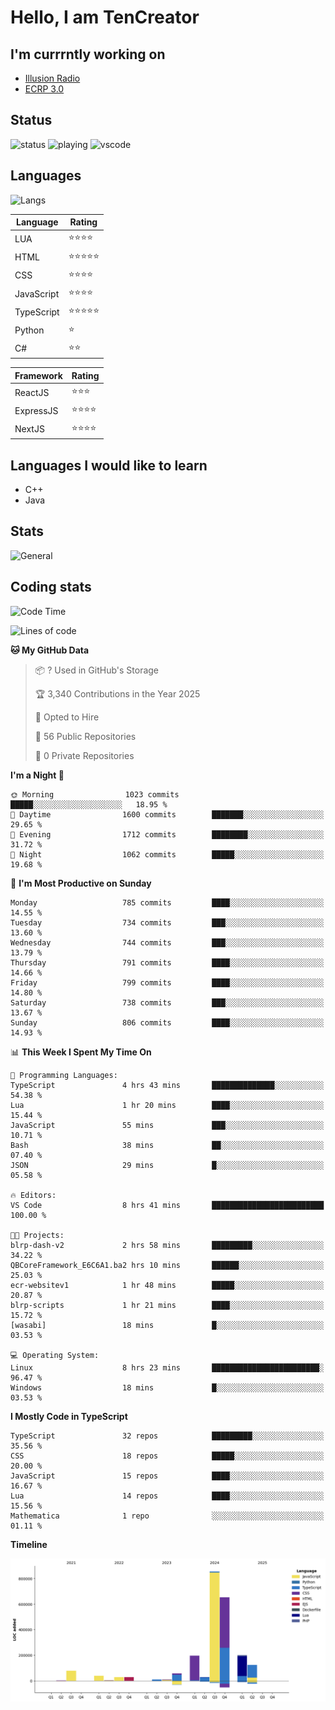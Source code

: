 # Hello, I am TenCreator

## I'm currrntly working on
- [Illusion Radio](https://illusionradio.co.uk/)
- [ECRP 3.0](http://github.com/Emerald-Coast-Roleplay/)

## Status
![status](https://api.statusbadges.me/badge/status/518334475038359555?simple=true&style=for-the-badge)
![playing](https://api.statusbadges.me/badge/playing/518334475038359555?style=for-the-badge)
![vscode](https://api.statusbadges.me/badge/vscode/518334475038359555?style=for-the-badge)

## Languages
![Langs](https://github-readme-stats.vercel.app/api/top-langs/?username=tencreator&layout=compact&theme=radical)


|Language|Rating|
|--------|------|
|LUA|⭐️⭐️⭐️⭐️|
|HTML|⭐️⭐️⭐️⭐️⭐️|
|CSS|⭐️⭐️⭐️⭐️|
|JavaScript|⭐️⭐️⭐️⭐️|
|TypeScript|⭐️⭐️⭐️⭐️⭐️|
|Python|⭐️|
|C#|⭐️⭐️ |

|Framework|Rating|
|--------|------|
|ReactJS|⭐️⭐️⭐|
|ExpressJS|⭐️⭐️⭐️⭐️|
|NextJS|⭐️⭐️⭐⭐️|

## Languages I would like to learn
- C++
- Java

## Stats
![General](https://github-readme-stats.vercel.app/api?username=tencreator&show_icons=true&theme=radical)

## Coding stats

<!--START_SECTION:waka-->
![Code Time](http://img.shields.io/badge/Code%20Time-613%20hrs%2057%20mins-blue)

![Lines of code](https://img.shields.io/badge/From%20Hello%20World%20I%27ve%20Written-2.3%20million%20lines%20of%20code-blue)

**🐱 My GitHub Data** 

> 📦 ? Used in GitHub's Storage 
 > 
> 🏆 3,340 Contributions in the Year 2025
 > 
> 💼 Opted to Hire
 > 
> 📜 56 Public Repositories 
 > 
> 🔑 0 Private Repositories 
 > 
**I'm a Night 🦉** 

```text
🌞 Morning                1023 commits        █████░░░░░░░░░░░░░░░░░░░░   18.95 % 
🌆 Daytime                1600 commits        ███████░░░░░░░░░░░░░░░░░░   29.65 % 
🌃 Evening                1712 commits        ████████░░░░░░░░░░░░░░░░░   31.72 % 
🌙 Night                  1062 commits        █████░░░░░░░░░░░░░░░░░░░░   19.68 % 
```
📅 **I'm Most Productive on Sunday** 

```text
Monday                   785 commits         ████░░░░░░░░░░░░░░░░░░░░░   14.55 % 
Tuesday                  734 commits         ███░░░░░░░░░░░░░░░░░░░░░░   13.60 % 
Wednesday                744 commits         ███░░░░░░░░░░░░░░░░░░░░░░   13.79 % 
Thursday                 791 commits         ████░░░░░░░░░░░░░░░░░░░░░   14.66 % 
Friday                   799 commits         ████░░░░░░░░░░░░░░░░░░░░░   14.80 % 
Saturday                 738 commits         ███░░░░░░░░░░░░░░░░░░░░░░   13.67 % 
Sunday                   806 commits         ████░░░░░░░░░░░░░░░░░░░░░   14.93 % 
```


📊 **This Week I Spent My Time On** 

```text
💬 Programming Languages: 
TypeScript               4 hrs 43 mins       ██████████████░░░░░░░░░░░   54.38 % 
Lua                      1 hr 20 mins        ████░░░░░░░░░░░░░░░░░░░░░   15.44 % 
JavaScript               55 mins             ███░░░░░░░░░░░░░░░░░░░░░░   10.71 % 
Bash                     38 mins             ██░░░░░░░░░░░░░░░░░░░░░░░   07.40 % 
JSON                     29 mins             █░░░░░░░░░░░░░░░░░░░░░░░░   05.58 % 

🔥 Editors: 
VS Code                  8 hrs 41 mins       █████████████████████████   100.00 % 

🐱‍💻 Projects: 
blrp-dash-v2             2 hrs 58 mins       █████████░░░░░░░░░░░░░░░░   34.22 % 
QBCoreFramework_E6C6A1.ba2 hrs 10 mins       ██████░░░░░░░░░░░░░░░░░░░   25.03 % 
ecr-websitev1            1 hr 48 mins        █████░░░░░░░░░░░░░░░░░░░░   20.87 % 
blrp-scripts             1 hr 21 mins        ████░░░░░░░░░░░░░░░░░░░░░   15.72 % 
[wasabi]                 18 mins             █░░░░░░░░░░░░░░░░░░░░░░░░   03.53 % 

💻 Operating System: 
Linux                    8 hrs 23 mins       ████████████████████████░   96.47 % 
Windows                  18 mins             █░░░░░░░░░░░░░░░░░░░░░░░░   03.53 % 
```

**I Mostly Code in TypeScript** 

```text
TypeScript               32 repos            █████████░░░░░░░░░░░░░░░░   35.56 % 
CSS                      18 repos            █████░░░░░░░░░░░░░░░░░░░░   20.00 % 
JavaScript               15 repos            ████░░░░░░░░░░░░░░░░░░░░░   16.67 % 
Lua                      14 repos            ████░░░░░░░░░░░░░░░░░░░░░   15.56 % 
Mathematica              1 repo              ░░░░░░░░░░░░░░░░░░░░░░░░░   01.11 % 
```



**Timeline**

![Lines of Code chart](https://raw.githubusercontent.com/tencreator/tencreator/main/assets/bar_graph.png)


<!--END_SECTION:waka-->
